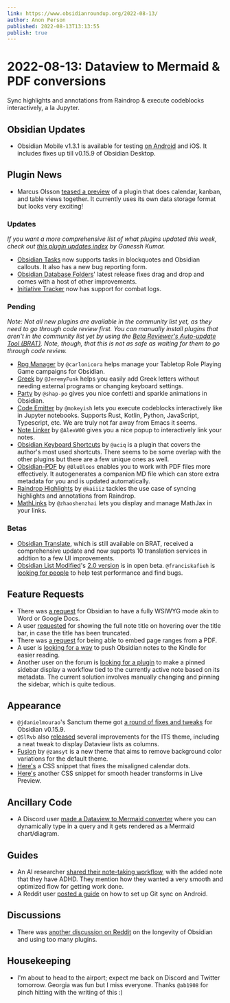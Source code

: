 ```yaml
---
link: https://www.obsidianroundup.org/2022-08-13/
author: Anon Person
published: 2022-08-13T13:13:55
publish: true
---
```


# 2022-08-13: Dataview to Mermaid & PDF conversions
Sync highlights and annotations from Raindrop & execute codeblocks interactively, a la Jupyter.

## Obsidian Updates

* Obsidian Mobile v1.3.1 is available for testing [on Android](https://discord.com/channels/686053708261228577/817515900349448202/1006609288988463144) and iOS. It includes fixes up till v0.15.9 of Obsidian Desktop.

## Plugin News

* Marcus Olsson [teased a preview](https://discord.com/channels/686053708261228577/840286264964022302/1005826839337521272) of a plugin that does calendar, kanban, and table views together. It currently uses its own data storage format but looks very exciting!

### Updates

_If you want a more comprehensive list of what plugins updated this week, check out [this plugin updates index](https://obsidian-plugin-stats.vercel.app/updates) by Ganessh Kumar._

* [Obsidian Tasks](https://github.com/obsidian-tasks-group/obsidian-tasks) now supports tasks in blockquotes and Obsidian callouts. It also has a new bug reporting form.
* [Obsidian Database Folders](https://github.com/RafaelGB/obsidian-db-folder)' latest release fixes drag and drop and comes with a host of other improvements.
* [Initiative Tracker](https://github.com/valentine195/obsidian-initiative-tracker) now has support for combat logs.

### Pending

_Note: Not all new plugins are available in the community list yet, as they need to go through code review first. You can manually install plugins that aren't in the community list yet by using the [Beta Reviewer's Auto-update Tool (BRAT)](https://github.com/TfTHacker/obsidian43-brat). Note, though, that this is not as safe as waiting for them to go through code review._

* [Rpg Manager](https://github.com/carlonicora/obsidian-rpg-manager) by `@carlonicora` helps manage your Tabletop Role Playing Game campaigns for Obsidian.
* [Greek](https://github.com/JeremyFunk/ObsidianGreek) by `@JeremyFunk` helps you easily add Greek letters without needing external programs or changing keyboard settings.
* [Party](https://github.com/shap-po/obsidian-party) by `@shap-po` gives you nice confetti and sparkle animations in Obsidian.
* [Code Emitter](https://github.com/mokeyish/obsidian-code-emitter) by `@mokeyish` lets you execute codeblocks interactively like in Jupyter notebooks. Supports Rust, Kotlin, Python, JavaScript, Typescript, etc. We are truly not far away from Emacs it seems.
* [Note Linker](https://github.com/AlexW00/obsidian-note-linker) by `@AlexW00` gives you a nice popup to interactively link your notes.
* [Obsidian Keyboard Shortcuts](https://github.com/aciq/obsidian-keyboard-shortcuts) by `@aciq` is a plugin that covers the author's most used shortcuts. There seems to be some overlap with the other plugins but there are a few unique ones as well.
* [Obsidian-PDF](https://github.com/BluBloos/Obsidian-PDF) by `@BluBloos` enables you to work with PDF files more effectively. It autogenerates a companion MD file which can store extra metadata for you and is updated automatically.
* [Raindrop Highlights](https://github.com/kaiiiz/obsidian-raindrop-highlights-plugin) by `@kaiiiz` tackles the use case of syncing highlights and annotations from Raindrop.
* [MathLinks](https://github.com/zhaoshenzhai/obsidian-mathlinks) by `@zhaoshenzhai` lets you display and manage MathJax in your links.

### Betas

* [Obsidian Translate](https://github.com/Fevol/obsidian-translate/), which is still available on BRAT, received a comprehensive update and now supports 10 translation services in addtion to a few UI improvements.
* [Obsidian List Modified](https://github.com/franciskafieh/obsidian-list-modified)'s [2.0 version](https://github.com/franciskafieh/obsidian-list-modified/releases/tag/2.0) is in open beta. `@franciskafieh` is [looking for people](https://discord.com/channels/686053708261228577/855181471643861002/1007126058929238086) to help test performance and find bugs.

## Feature Requests

* There was [a request](https://forum.obsidian.md/t/fully-visual-editor-mode-wysiwyg/41517/5) for Obsidian to have a fully WSIWYG mode akin to Word or Google Docs.
* A user [requested](https://forum.obsidian.md/t/hovering-over-the-heading-of-a-note-and-a-pop-up-appears-that-shows-the-notes-title/41670) for showing the full note title on hovering over the title bar, in case the title has been truncated.
* There was [a request](https://forum.obsidian.md/t/embed-pdf-files-with-range-options/41677) for being able to embed page ranges from a PDF.
* A user is [looking for a way](https://forum.obsidian.md/t/obsidian-notes-kindle-workflow/41748) to push Obsidian notes to the Kindle for easier reading.
* Another user on the forum is [looking for a plugin](https://forum.obsidian.md/t/linked-pane-based-on-metadata/41741) to make a pinned sidebar display a workflow tied to the currently active note based on its metadata. The current solution involves manually changing and pinning the sidebar, which is quite tedious.

## Appearance

* `@jdanielmourao`'s Sanctum theme got [a round of fixes and tweaks](https://discord.com/channels/686053708261228577/855181471643861002/1006264635298681012) for Obsidian v0.15.9.
* `@SlRvb` also [released](https://discord.com/channels/686053708261228577/855181471643861002/1007438472652538018) several improvements for the ITS theme, including a neat tweak to display Dataview lists as columns.
* [Fusion](https://github.com/zamsyt/obsidian-fusion) by `@zamsyt` is a new theme that aims to remove background color variations for the default theme.
* [Here's](https://discord.com/channels/686053708261228577/702656734631821413/1003776341843394622) a CSS snippet that fixes the misaligned calendar dots.
* [Here's](https://discord.com/channels/686053708261228577/702656734631821413/1007048772754350080) another CSS snippet for smooth header transforms in Live Preview.

## Ancillary Code

* A Discord user [made a Dataview to Mermaid converter](https://discord.com/channels/686053708261228577/840286238928797736/1005354556135321650) where you can dynamically type in a query and it gets rendered as a Mermaid chart/diagram.

## Guides

* An AI researcher [shared their note-taking workflow](https://discord.com/channels/686053708261228577/722584061087842365/1003653163334778881), with the added note that they have ADHD. They mention how they wanted a very smooth and optimized flow for getting work done.
* A Reddit user [posted a guide](https://old.reddit.com/r/ObsidianMD/comments/whjm1w/guide_using_git_to_sync_your_obsidian_vault_on/) on how to set up Git sync on Android.

## Discussions

* There was [another discussion on Reddit](https://old.reddit.com/r/ObsidianMD/comments/wk3t9n/is_it_a_risk_to_rely_too_much_on_plugins/) on the longevity of Obsidian and using too many plugins.

## Housekeeping

* I'm about to head to the airport; expect me back on Discord and Twitter tomorrow. Georgia was fun but I miss everyone. Thanks `@ab1908` for pinch hitting with the writing of this :)
